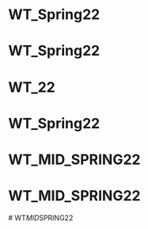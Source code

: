 # WT_Spring22
# WT_Spring22
# WT_22
# WT_Spring22
# WT_MID_SPRING22
# WT_MID_SPRING22
#   W T _ M I D _ S P R I N G 2 2  
 